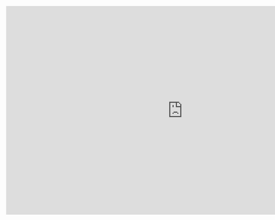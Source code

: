 <iframe src="https://docs.google.com/presentation/d/1T-jY1LThvAicsesRCq4PA0bM0-7FcwHD/edit?usp=sharing&ouid=102384808676864487192&rtpof=true&sd=true" frameborder="0" width="960" height="569" allowfullscreen="true" mozallowfullscreen="true" webkitallowfullscreen="true"></iframe>
